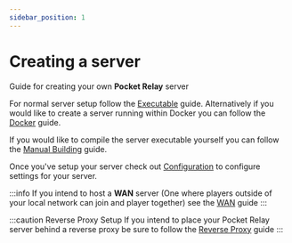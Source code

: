 ```yaml
---
sidebar_position: 1
---
```


# Creating a server

Guide for creating your own **Pocket Relay** server

For normal server setup follow the [Executable](executable.mdx) guide. Alternatively if you would like to create a server running within Docker you can follow the [Docker](docker.md) guide.

If you would like to compile the server executable yourself you can follow the [Manual Building](manual-building.md) guide.

Once you've setup your server check out [Configuration](configuration.md) to configure settings for your server.

:::info 
If you intend to host a **WAN** server (One where players outside of your local network can join and player together) see the [WAN](wan.md) guide
:::

:::caution Reverse Proxy Setup
If you intend to place your Pocket Relay server behind a reverse proxy be sure to follow the
[Reverse Proxy](reverse-proxy.md) guide
:::


